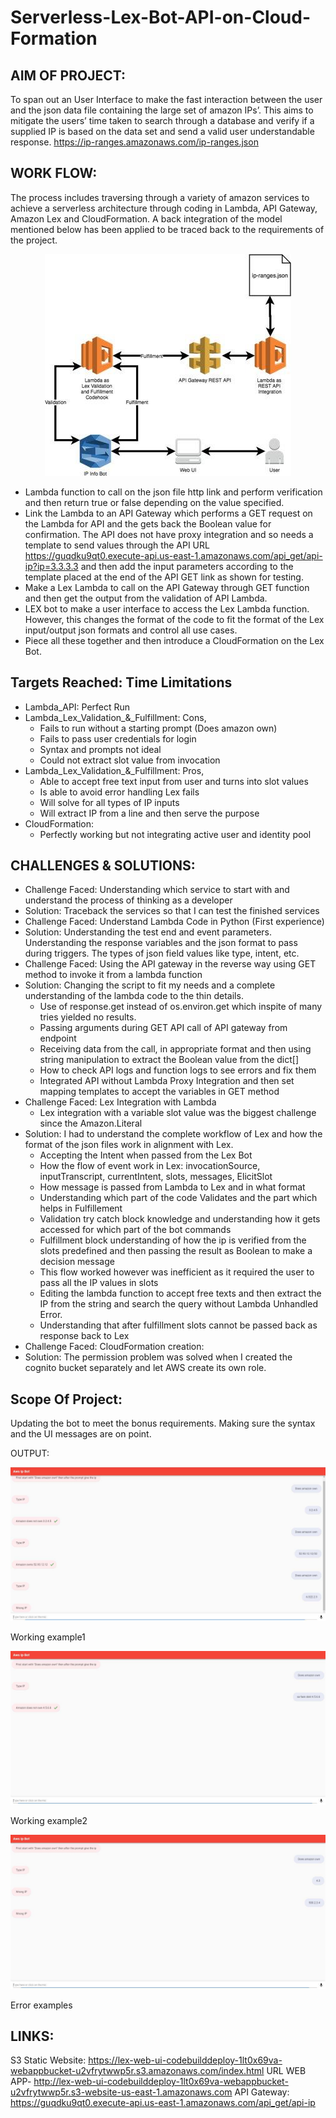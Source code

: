 # Serverless-Lex-Bot-API-on-Cloud-Formation

## AIM OF PROJECT:
To span out an User Interface to make the fast interaction between the user and the json data file containing the large set of amazon IPs’. This aims to mitigate the users’ time taken to search through a database and verify if a supplied IP is based on the data set and send a valid user understandable response.
https://ip-ranges.amazonaws.com/ip-ranges.json

## WORK FLOW:
The process includes traversing through a variety of amazon services to achieve a serverless architecture through coding in Lambda, API Gateway, Amazon Lex and CloudFormation. A back integration of the model mentioned below has been applied to be traced back to the requirements of the project.

<p align="center">
<img src="/images/AWS.jpg" "Architecture">
</p>

* Lambda function to call on the json file http link and perform verification and then return true or false depending on the value specified.
* Link the Lambda to an API Gateway which performs a GET request on the Lambda for API and the gets back the Boolean value for confirmation. The API does not have proxy integration and so needs a template to send values through the API URL
https://guqdku9qt0.execute-api.us-east-1.amazonaws.com/api_get/api-ip?ip=3.3.3.3 and then add the input parameters according to the template placed at the end of the API GET link as shown for testing.
* Make a Lex Lambda to call on the API Gateway through GET function and then get the output from the validation of API Lambda.
* LEX bot to make a user interface to access the Lex Lambda function. However, this changes the format of the code to fit the format of the Lex input/output json formats and control all use cases.
* Piece all these together and then introduce a CloudFormation on the Lex Bot.

## Targets Reached: Time Limitations
* Lambda_API: Perfect Run
* Lambda_Lex_Validation_&_Fulfillment: Cons,
  * Fails to run without a starting prompt (Does amazon own)
  * Fails to pass user credentials for login
  * Syntax and prompts not ideal
  * Could not extract slot value from invocation
* Lambda_Lex_Validation_&_Fulfillment: Pros,
  * Able to accept free text input from user and turns into slot values
  * Is able to avoid error handling Lex fails
  * Will solve for all types of IP inputs
  * Will extract IP from a line and then serve the purpose
* CloudFormation:
  * Perfectly working but not integrating active user and identity pool

## CHALLENGES & SOLUTIONS:
* Challenge Faced: Understanding which service to start with and understand the process of thinking as a developer
* Solution: Traceback the services so that I can test the finished services
* Challenge Faced: Understand Lambda Code in Python (First experience)
* Solution: Understanding the test end and event parameters. Understanding the response variables and the json format to pass during triggers. The types of json field values like type, intent, etc.
* Challenge Faced: Using the API gateway in the reverse way using GET method to invoke it from a lambda function
* Solution: Changing the script to fit my needs and a complete understanding of the lambda code to the thin details.
  * Use of response.get instead of os.environ.get which inspite of many tries yielded no results.
  * Passing arguments during GET API call of API gateway from endpoint
  * Receiving data from the call, in appropriate format and then using string manipulation to extract the Boolean value from the dict[]
  * How to check API logs and function logs to see errors and fix them
  * Integrated API without Lambda Proxy Integration and then set mapping templates to accept the variables in GET method
* Challenge Faced: Lex Integration with Lambda
  * Lex integration with a variable slot value was the biggest challenge since the Amazon.Literal
* Solution: I had to understand the complete workflow of Lex and how the format of the json files work in alignment with Lex.
  * Accepting the Intent when passed from the Lex Bot
  * How the flow of event work in Lex: invocationSource, inputTranscript, currentIntent, slots, messages, ElicitSlot
  * How message is passed from Lambda to Lex and in what format
  * Understanding which part of the code Validates and the part which helps in Fulfillement
  * Validation try catch block knowledge and understanding how it gets accessed for which part of the bot commands
  * Fulfillment block understanding of how the ip is verified from the slots predefined and then passing the result as Boolean to make a
  decision message
  * This flow worked however was inefficient as it required the user to pass all the IP values in slots
  * Editing the lambda function to accept free texts and then extract the IP from the string and search the query without Lambda
  Unhandled Error.
  * Understanding that after fulfillment slots cannot be passed back as response back to Lex
* Challenge Faced: CloudFormation creation:
* Solution: The permission problem was solved when I created the cognito bucket separately and let AWS create its own role.

## Scope Of Project:
Updating the bot to meet the bonus requirements. Making sure the syntax and the UI messages are on point.

OUTPUT:
<p align="center">
<img src="/images/AWS1.jpg" "Working example1">
</p>
Working example1

<p align="center">
<img src="/images/AWS2.jpg" "Working example2">
</p>
Working example2

<p align="center">
<img src="/images/AWS3.jpg" "Error examples">
</p>
Error examples

## LINKS:
S3 Static Website: https://lex-web-ui-codebuilddeploy-1lt0x69va-webappbucket-u2vfrytwwp5r.s3.amazonaws.com/index.html
URL WEB APP- http://lex-web-ui-codebuilddeploy-1lt0x69va-webappbucket-u2vfrytwwp5r.s3-website-us-east-1.amazonaws.com
API Gateway: https://guqdku9qt0.execute-api.us-east-1.amazonaws.com/api_get/api-ip
